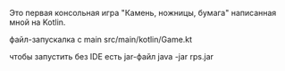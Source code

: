 Это первая консольная игра "Камень, ножницы, бумага" написанная мной на Kotlin.

файл-запускалка с main src/main/kotlin/Game.kt

чтобы запустить без IDE есть jar-файл java -jar rps.jar
